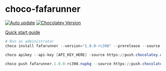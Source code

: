 ﻿# choco-fafarunner

[![Auto update](https://github.com/fafarunner/choco-fafarunner/actions/workflows/autoupdate_all.yml/badge.svg)](https://github.com/fafarunner/choco-fafarunner/actions/workflows/autoupdate_all.yml)
[![Chocolatey Version](https://img.shields.io/chocolatey/v/fafarunner)](https://community.chocolatey.org/packages/fafarunner)

[Quick start guide](https://docs.chocolatey.org/en-us/create/create-packages-quick-start/#quick-start-guide)

```powershell
# Run as administrator
choco install fafarunner --version="1.0.0-rc398" --prerelease --source .
```

```powershell
choco apikey --api-key [API_KEY_HERE] -source https://push.chocolatey.org/

choco push fafarunner.1.0.0-rc398.nupkg --source https://push.chocolatey.org/
```
